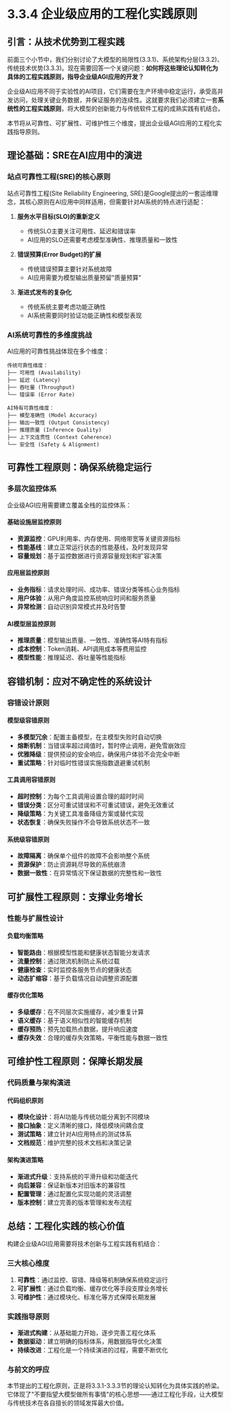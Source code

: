 # 3.3.4 企业级应用的工程化实践原则

## 引言：从技术优势到工程实践

前面三个小节中，我们分别讨论了大模型的局限性(3.3.1)、系统架构分层(3.3.2)、传统技术优势(3.3.3)。现在需要回答一个关键问题：**如何将这些理论认知转化为具体的工程实践原则，指导企业级AGI应用的开发？**

企业级AI应用不同于实验性的AI项目，它们需要在生产环境中稳定运行，承受高并发访问，处理关键业务数据，并保证服务的连续性。这就要求我们必须建立一套**系统性的工程实践原则**，将大模型的创新能力与传统软件工程的成熟实践有机结合。

本节将从可靠性、可扩展性、可维护性三个维度，提出企业级AGI应用的工程化实践指导原则。

## 理论基础：SRE在AI应用中的演进

### 站点可靠性工程(SRE)的核心原则

站点可靠性工程(Site Reliability Engineering, SRE)是Google提出的一套运维理念，其核心原则在AI应用中同样适用，但需要针对AI系统的特点进行适配：

1. **服务水平目标(SLO)的重新定义**
   - 传统SLO主要关注可用性、延迟和错误率
   - AI应用的SLO还需要考虑模型准确性、推理质量和一致性

2. **错误预算(Error Budget)的扩展**
   - 传统错误预算主要针对系统故障
   - AI应用需要为模型输出质量预留"质量预算"

3. **渐进式发布的复杂化**
   - 传统系统主要考虑功能正确性
   - AI系统需要同时验证功能正确性和模型表现

### AI系统可靠性的多维度挑战

AI应用的可靠性挑战体现在多个维度：

```
传统可靠性维度：
├── 可用性 (Availability)
├── 延迟 (Latency) 
├── 吞吐量 (Throughput)
└── 错误率 (Error Rate)

AI特有可靠性维度：
├── 模型准确性 (Model Accuracy)
├── 输出一致性 (Output Consistency)
├── 推理质量 (Inference Quality)
├── 上下文连贯性 (Context Coherence)
└── 安全性 (Safety & Alignment)
```

## 可靠性工程原则：确保系统稳定运行

### 多层次监控体系

企业级AGI应用需要建立覆盖全栈的监控体系：

#### 基础设施层监控原则
- **资源监控**：GPU利用率、内存使用、网络带宽等关键资源指标
- **性能基线**：建立正常运行状态的性能基线，及时发现异常
- **容量规划**：基于监控数据进行资源容量规划和扩容决策

#### 应用层监控原则  
- **业务指标**：请求处理时间、成功率、错误分类等核心业务指标
- **用户体验**：从用户角度监控系统响应时间和服务质量
- **异常检测**：自动识别异常模式并及时告警

#### AI模型层监控原则
- **推理质量**：模型输出质量、一致性、准确性等AI特有指标
- **成本控制**：Token消耗、API调用成本等费用监控
- **模型性能**：推理延迟、吞吐量等性能指标

## 容错机制：应对不确定性的系统设计

### 容错设计原则

#### 模型级容错原则
- **多模型冗余**：配置主备模型，在主模型失败时自动切换
- **熔断机制**：当错误率超过阈值时，暂时停止调用，避免雪崩效应
- **优雅降级**：提供预设的安全响应，确保用户体验不会完全中断
- **重试策略**：针对临时性错误实施指数退避重试机制

#### 工具调用容错原则  
- **超时控制**：为每个工具调用设置合理的超时时间
- **错误分类**：区分可重试错误和不可重试错误，避免无效重试
- **降级策略**：为关键工具准备降级方案或替代实现
- **状态恢复**：确保失败操作不会导致系统状态不一致

#### 系统级容错原则
- **故障隔离**：确保单个组件的故障不会影响整个系统
- **资源保护**：防止资源耗尽导致的系统崩溃
- **数据一致性**：在异常情况下保证数据的完整性和一致性

## 可扩展性工程原则：支撑业务增长

### 性能与扩展性设计

#### 负载均衡策略
- **智能路由**：根据模型性能和健康状态智能分发请求
- **流量控制**：通过限流机制防止系统过载
- **健康检查**：实时监控各服务节点的健康状态
- **动态扩缩容**：基于负载情况自动调整资源配置

#### 缓存优化策略
- **多级缓存**：在不同层次实施缓存，减少重复计算
- **语义缓存**：基于语义相似性的智能缓存机制
- **缓存预热**：预先加载热点数据，提升响应速度
- **缓存失效**：合理的缓存失效策略，平衡性能与数据一致性

## 可维护性工程原则：保障长期发展

### 代码质量与架构演进

#### 代码组织原则
- **模块化设计**：将AI功能与传统功能分离到不同模块
- **接口抽象**：定义清晰的接口，降低模块间耦合度
- **测试策略**：建立针对AI应用特点的测试体系
- **文档规范**：维护完整的技术文档和决策记录

#### 架构演进策略
- **渐进式升级**：支持系统的平滑升级和功能迭代
- **向后兼容**：保证新版本对旧版本的兼容性
- **配置管理**：通过配置化实现功能的灵活调整
- **版本控制**：建立完善的版本管理和发布流程

## 总结：工程化实践的核心价值

构建企业级AGI应用需要将技术创新与工程实践有机结合：

### 三大核心维度
1. **可靠性**：通过监控、容错、降级等机制确保系统稳定运行
2. **可扩展性**：通过负载均衡、缓存优化等手段支撑业务增长
3. **可维护性**：通过模块化、标准化等方式保障长期发展

### 实践指导原则
- **渐进式构建**：从基础能力开始，逐步完善工程化体系
- **数据驱动**：建立明确的指标体系，用数据指导优化决策
- **持续改进**：工程化是一个持续演进的过程，需要不断优化

### 与前文的呼应
本节提出的工程化原则，正是将3.3.1-3.3.3节的理论认知转化为具体实践的桥梁。它体现了"不要指望大模型做所有事情"的核心思想——通过工程化手段，让大模型与传统技术在各自擅长的领域发挥最大价值。

